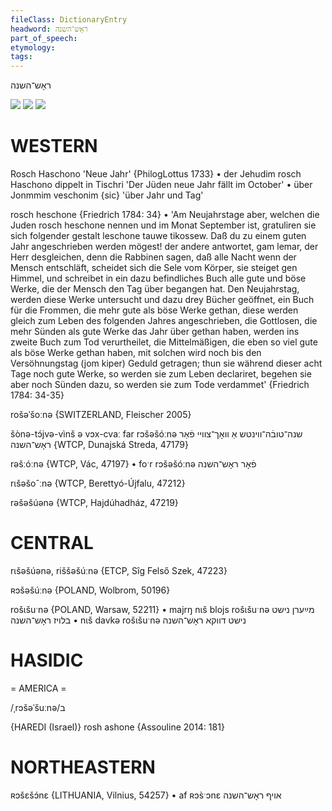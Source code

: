 ```yaml
---
fileClass: DictionaryEntry
headword: ראָש־השנה
part_of_speech: 
etymology: 
tags: 
---
```


ראָש־השנה

![](https://ia802902.us.archive.org/9/items/Yiddish-Dialect-Maps/Herzog2-12-ServingAHeadOnRoshHashanah-31.jpg)
![](https://ia802902.us.archive.org/9/items/Yiddish-Dialect-Maps/Herzog6-14-LadderOnHallahCarrotsRoshHashanah-ChannelOfEthnographicExtinction-262.jpg)
![](https://ia802902.us.archive.org/9/items/Yiddish-Dialect-Maps/Herzog6-15-FarflRosheprokim-ChannelOfEthnographicExtinction-262.jpg)

WESTERN
========

Rosch Haschono 'Neue Jahr' {PhilogLottus 1733}
	•	der Jehudim rosch Haschono dippelt in Tischri 'Der Jüden neue Jahr fällt im October'
	•	über Jonmmim veschonim {sic} 'über Jahr und Tag'

rosch heschone {Friedrich 1784: 34}
	•	'Am Neujahrstage aber, welchen die Juden rosch heschone nennen und im Monat September ist, gratuliren sie sich folgender gestalt leschone tauwe tikossew. Daß du zu einem guten Jahr angeschrieben werden mögest! der andere antwortet, gam lemar, der Herr desgleichen, denn die Rabbinen sagen, daß alle Nacht wenn der Mensch entschläft, scheidet sich die Sele vom Körper, sie steiget gen Himmel, und schreibet in ein dazu befindliches Buch alle gute und böse Werke, die der Mensch den Tag über begangen hat. Den Neujahrstag, werden diese Werke untersucht und dazu drey Bücher geöffnet, ein Buch für die Frommen, die mehr gute als böse Werke gethan, diese werden gleich zum Leben des folgenden Jahres angeschrieben, die Gottlosen, die mehr Sünden als gute Werke das Jahr über gethan haben, werden ins zweite Buch zum Tod verurtheilet, die Mittelmäßigen, die eben so viel gute als böse Werke gethan haben, mit solchen wird noch bis den Versöhnungstag (jom kiper) Geduld getragen; thun sie während dieser acht Tage noch gute Werke, so werden sie zum Leben declariret, begehen sie aber noch Sünden dazu, so werden sie zum Tode verdammet' {Friedrich 1784: 34-35}

rošəˈšoːnə {SWITZERLAND, Fleischer 2005}

šònə-tɔ́jvə-vìnš ə vɔx-cvaː far rɔšəšóːnə שנה־טובֿה־ווינטש אַ וואָך־צוויי פֿאַר ראָש־השנה {WTCP, Dunajská Streda, 47179}

rəšːóːnə {WTCP, Vác, 47197}
	•	foˑr rɔšəšóːnə פֿאָר ראָש־השנה

rɩšəšoˆːnə {WTCP, Berettyó-Újfalu, 47212}

rəšəšúənə {WTCP, Hajdúhadház, 47219}

CENTRAL
========

rɩšəšúənə, riššəšúːnə {ETCP, Sîg Felső Szek, 47223}

ʀɔšəšúːnə {POLAND, Wolbrom, 50196}

rošɩšuˑnə {POLAND, Warsaw, 52211}
	•	majrŋ nɩš blojs rošɩšuˑnə מײַערן נישט בלויז ראָש־השנה
	•	nɩš davkə rošɩšuˑnə נישט דווקא ראָש־השנה

HASIDIC
=======
= AMERICA = 

/ˌrɔšəˈšuːnə/ב

{HAREDI (Israel)}
rosh ashone {Assouline 2014: 181}

NORTHEASTERN
==============

ʀɔšɛšɔ́nɛ {LITHUANIA, Vilnius, 54257}
	•	af ʀɔs̀ˑɔnɛ אויף ראָש־השנה
